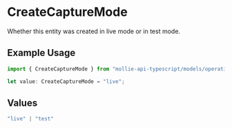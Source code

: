 # CreateCaptureMode

Whether this entity was created in live mode or in test mode.

## Example Usage

```typescript
import { CreateCaptureMode } from "mollie-api-typescript/models/operations";

let value: CreateCaptureMode = "live";
```

## Values

```typescript
"live" | "test"
```